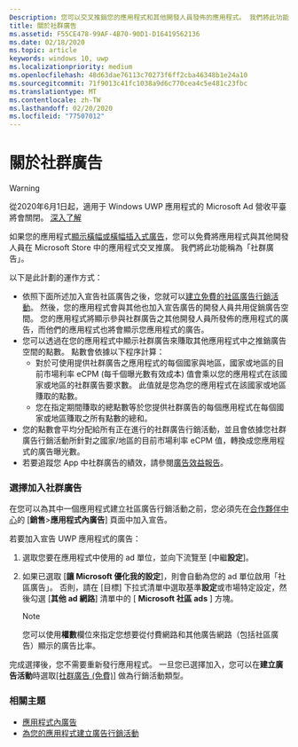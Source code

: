```yaml
---
Description: 您可以交叉推銷您的應用程式和其他開發人員發佈的應用程式。 我們將此功能稱為社群廣告。
title: 關於社群廣告
ms.assetid: F55CE478-99AF-4B70-90D1-D16419562136
ms.date: 02/18/2020
ms.topic: article
keywords: windows 10, uwp
ms.localizationpriority: medium
ms.openlocfilehash: 48d63dae76113c70273f6ff2cba46348b1e24a10
ms.sourcegitcommit: 71f9013c41fc1038a9d6c770cea4c5e481c23fbc
ms.translationtype: MT
ms.contentlocale: zh-TW
ms.lasthandoff: 02/20/2020
ms.locfileid: "77507012"
---
```

# <a name="about-community-ads"></a>關於社群廣告

>[!WARNING]
> 從2020年6月1日起，適用于 Windows UWP 應用程式的 Microsoft Ad 營收平臺將會關閉。 [深入了解](https://social.msdn.microsoft.com/Forums/windowsapps/en-US/db8d44cb-1381-47f7-94d3-c6ded3fea36f/microsoft-ad-monetization-platform-shutting-down-june-1st?forum=aiamgr)

如果您的應用程式[顯示橫幅或橫幅插入式廣告](../monetize/display-ads-in-your-app.md)，您可以免費將應用程式與其他開發人員在 Microsoft Store 中的應用程式交叉推廣。 我們將此功能稱為「社群廣告」。  

以下是此計劃的運作方式：

* 依照下面所述加入宣告社區廣告之後，您就可以[建立免費的社區廣告行銷活動](create-an-ad-campaign-for-your-app.md)。 然後，您的應用程式會與其他也加入宣告廣告的開發人員共用促銷廣告空間。 您的應用程式將顯示參與社群廣告之其他開發人員所發佈的應用程式的廣告，而他們的應用程式也將會顯示您應用程式的廣告。
* 您可以透過在您的應用程式中顯示社群廣告來賺取其他應用程式中之推銷廣告空間的點數。 點數會依據以下程序計算：
  * 對於可使用提供社群廣告之應用程式的每個國家與地區，國家或地區的目前市場利率 eCPM (每千個曝光數有效成本) 值會乘以您的應用程式在該國家或地區的社群廣告要求數。 此值就是您為您的應用程式在該國家或地區賺取的點數。
  * 您在指定期間賺取的總點數等於您提供社群廣告的每個應用程式在每個國家或地區賺取之所有點數的總和。
* 您的點數會平均分配給所有正在進行的社群廣告行銷活動，並且會依據您社群廣告行銷活動所針對之國家/地區的目前市場利率 eCPM 值，轉換成您應用程式的廣告曝光數。
* 若要追蹤您 App 中社群廣告的績效，請參閱[廣告效益報告](advertising-performance-report.md)。

### <a name="opt-in-to-community-ads"></a>選擇加入社群廣告

在您可以為其中一個應用程式建立社區廣告行銷活動之前，您必須先在[合作夥伴中心](https://partner.microsoft.com/dashboard)的 [**銷售**&gt;**應用程式內廣告**] 頁面中加入宣告。

若要加入宣告 UWP 應用程式的廣告：

1. 選取您要在應用程式中使用的 ad 單位，並向下流覽至 [中繼**設定**]。
2. 如果已選取 [**讓 Microsoft 優化我的設定**]，則會自動為您的 ad 單位啟用「社區廣告」。 否則，請在 [目標] 下拉式清單中選取基準**設定**或市場特定設定，然後勾選 [**其他 ad 網路**] 清單中的 [ **Microsoft 社區 ads** ] 方塊。

    > [!NOTE]
    > 您可以使用**權數**欄位來指定您想要從付費網路和其他廣告網路（包括社區廣告）顯示的廣告比率。

完成選擇後，您不需要重新發行應用程式。 一旦您已選擇加入，您可以在**建立廣告活動**時選取[\[社群廣告 (免費)\]](create-an-ad-campaign-for-your-app.md) 做為行銷活動類型。

### <a name="related-topics"></a>相關主題

* [應用程式內廣告](in-app-ads.md)
* [為您的應用程式建立廣告行銷活動](create-an-ad-campaign-for-your-app.md)
